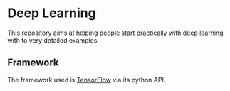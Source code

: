 # Deep Learning
This repository aims at helping people start practically with deep learning with to very detailed examples.

## Framework

The framework used is [TensorFlow](https://github.com/tensorflow/tensorflow) via its python API.
